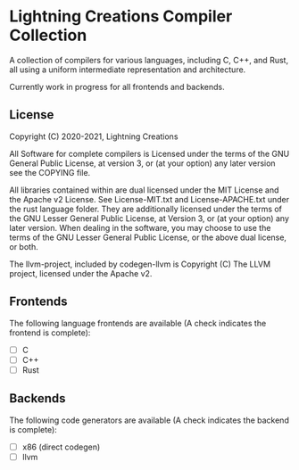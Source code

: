 # Lightning Creations Compiler Collection

A collection of compilers for various languages, including C, C++, and Rust,
 all using a uniform intermediate representation and architecture. 

Currently work in progress for all frontends and backends.

## License

Copyright (C) 2020-2021, Lightning Creations

All Software for complete compilers is Licensed under the terms of the GNU General Public License, at version 3,
 or (at your option) any later version
see the COPYING file.

All libraries contained within are dual licensed under the MIT License and the Apache v2 License. 
  See License-MIT.txt and License-APACHE.txt under the rust language folder. 
 They are additionally licensed under the terms of the GNU Lesser General Public License,
  at Version 3, or (at your option) any later version. When dealing in the software, you may choose to use the terms of the GNU Lesser General Public License, or the above dual license, or both.  

The llvm-project, included by codegen-llvm is Copyright (C) The LLVM project,
 licensed under the Apache v2.

## Frontends

The following language frontends are available (A check indicates the frontend is complete):

- [ ] C
- [ ] C++
- [ ] Rust

## Backends

The following code generators are available (A check indicates the backend is complete):

- [ ] x86 (direct codegen)
- [ ] llvm 
